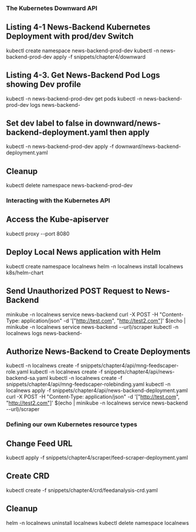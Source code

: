 ### The Kubernetes Downward API
## Listing 4-1 News-Backend Kubernetes Deployment with prod/dev Switch
kubectl create namespace news-backend-prod-dev
kubectl -n news-backend-prod-dev apply -f snippets/chapter4/downward
## Listing 4-3. Get News-Backend Pod Logs showing Dev profile
kubectl -n news-backend-prod-dev get pods
kubectl -n news-backend-prod-dev logs news-backend-<your id>
## Set dev label to false in downward/news-backend-deployment.yaml then apply
kubectl -n news-backend-prod-dev apply -f downward/news-backend-deployment.yaml
## Cleanup
kubectl delete namespace news-backend-prod-dev
### Interacting with the Kubernetes API
## Access the Kube-apiserver
kubectl proxy --port 8080
## Deploy Local News application with Helm
kubectl create namespace localnews
helm -n localnews install localnews k8s/helm-chart
## Send Unauthorized POST Request to News-Backend
minikube -n localnews service news-backend
curl -X POST -H "Content-Type: application/json" -d '["http://test.com", "http://test2.com"]' $(echo | minikube -n localnews service news-backend --url)/scraper
kubectl -n localnews logs news-backend-<your-id>
## Authorize News-Backend to Create Deployments
kubectl -n localnews create -f snippets/chapter4/api/mng-feedscaper-role.yaml
kubectl -n localnews create -f snippets/chapter4/api/news-backend-sa.yaml
kubectl -n localnews create -f snippets/chapter4/api/mng-feedscaper-rolebinding.yaml
kubectl -n localnews apply -f snippets/chapter4/api/news-backend-deployment.yaml
curl -X POST -H "Content-Type: application/json" -d '["http://test.com", "http://test2.com"]' $(echo | minikube -n localnews service news-backend --url)/scraper
### Defining our own Kubernetes resource types
## Change Feed URL
kubectl apply -f snippets/chapter4/scraper/feed-scraper-deployment.yaml
## Create CRD
kubectl create -f snippets/chapter4/crd/feedanalysis-crd.yaml
## Cleanup
helm -n localnews uninstall localnews
kubectl delete namespace localnews